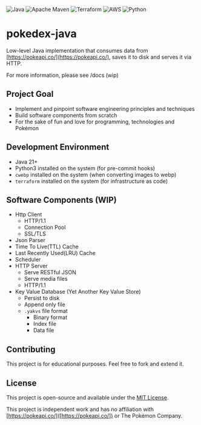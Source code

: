 ![Java](https://img.shields.io/badge/java-%23ED8B00.svg?style=for-the-badge&logo=openjdk&logoColor=white)
![Apache Maven](https://img.shields.io/badge/Apache%20Maven-C71A36?style=for-the-badge&logo=Apache%20Maven&logoColor=white)
![Terraform](https://img.shields.io/badge/terraform-%235835CC.svg?style=for-the-badge&logo=terraform&logoColor=white)
![AWS](https://img.shields.io/badge/AWS-%23FF9900.svg?style=for-the-badge&logo=amazon-aws&logoColor=white)
![Python](https://img.shields.io/badge/python-3670A0?style=for-the-badge&logo=python&logoColor=ffdd54)

# pokedex-java

Low-level Java implementation that consumes data from [https://pokeapi.co/](https://pokeapi.co/), saves it to disk and
serves it via HTTP.

For more information, please see /docs (wip)

## Project Goal

- Implement and pinpoint software engineering principles and techniques
- Build software components from scratch
- For the sake of fun and love for programming, technologies and Pokémon

## Development Environment

- Java 21+
- Python3 installed on the system (for pre-commit hooks)
- `cwebp` installed on the system (when converting images to webp)
- `terraform` installed on the system (for infrastructure as code)

## Software Components (WIP)

- Http Client
    - HTTP/1.1
    - Connection Pool
    - SSL/TLS
- Json Parser
- Time To Live(TTL) Cache
- Last Recently Used(LRU) Cache
- Scheduler
- HTTP Server
    - Serve RESTful JSON
    - Serve media files
    - HTTP/1.1
- Key Value Database (Yet Another Key Value Store)
    - Persist to disk
    - Append only file
    - `.yakvs` file format
        - Binary format
        - Index file
        - Data file

## Contributing

This project is for educational purposes. Feel free to fork and extend it.

## License

This project is open-source and available under the [MIT License](LICENSE).

This project is independent work and has no affiliation with [https://pokeapi.co/]([https://pokeapi.co/]) or The Pokémon
Company.